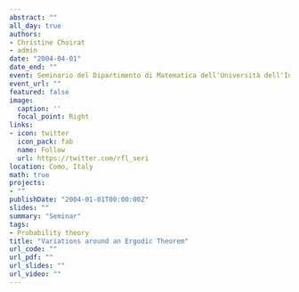 ```yaml
---
abstract: ""
all_day: true
authors:
- Christine Choirat
- admin
date: "2004-04-01"
date_end: ""
event: Seminario del Dipartimento di Matematica dell'Università dell'Insubria
event_url: ""
featured: false
image:
  caption: ''
  focal_point: Right
links:
- icon: twitter
  icon_pack: fab
  name: Follow
  url: https://twitter.com/rfl_seri
location: Como, Italy
math: true
projects:
- ""
publishDate: "2004-01-01T00:00:00Z"
slides: ""
summary: "Seminar"
tags:
- Probability theory
title: "Variations around an Ergodic Theorem"
url_code: ""
url_pdf: ""
url_slides: ""
url_video: ""
---
```

